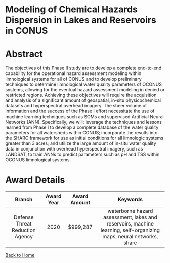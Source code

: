 
Modeling of Chemical Hazards Dispersion in Lakes and Reservoirs in CONUS
========================================================================

# Abstract


The objectives of this Phase II study are to develop a complete end-to-end capability for the operational hazard assessment modeling within limnological systems for all of CONUS and to develop preliminary techniques to determine limnological water quality parameters of OCONUS systems, allowing for the eventual hazard assessment modeling in denied or restricted regions. Achieving these objectives will require the acquisition and analysis of a significant amount of geospatial, in-situ physicochemical datasets and hyperspectral overhead imagery. The sheer volume of information and the success of the Phase I effort necessitate the use of machine learning techniques such as SOMs and supervised Artificial Neural Networks (ANN). Specifically, we will: leverage the techniques and lessons learned from Phase I to develop a complete database of the water quality parameters for all watersheds within CONUS; incorporate the results into the SHARC framework for use as initial conditions for all limnologic systems greater than 3 acres; and utilize the large amount of in-situ water quality data in conjunction with overhead hyperspectral imagery, such as LANDSAT, to train ANNs to predict parameters such as pH and TSS within OCONUS limnological systems.  

# Award Details

|Branch|Award Year|Award Amount|Keywords|
| :---: | :---: | :---: | :---: |
|Defense Threat Reduction Agency|2020|$999,287|waterborne hazard assessment, lakes and reservoirs, machine learning, self-organizing maps, neural networks, sharc|
  
  


[Back to Home](https://github.com/chrischow/dod_sbir_awards/JH/#2597)